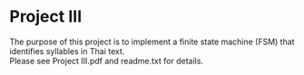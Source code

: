#  Project III
The purpose of this project is to implement a finite state machine (FSM) that identifies syllables in Thai text.  \
Please see Project III.pdf and readme.txt for details.
